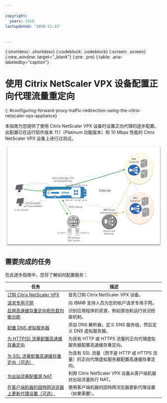 ```yaml
---

copyright:
  years: 2018
lastupdated: "2018-11-12"


---
```


{:shortdesc: .shortdesc}
{:codeblock: .codeblock}
{:screen: .screen}
{:new_window: target="_blank"}
{:pre: .pre}
{:table: .aria-labeledby="caption"}

# 使用 Citrix NetScaler VPX 设备配置正向代理流量重定向
{: #configuring-forward-proxy-traffic-redirection-using-the-citrix-netscaler-vpx-appliance}

本指南为您提供了使用 Citrix NetScaler VPX 设备时设置正向代理的逐步配置。此配置已在运行软件版本 11.1（Platinum 功能版本）和 10 Mbps 性能的 Citrix NetScaler VPX 设备上进行过测试。

<img src="images/fp1.png" alt="图样" style="width: 600px;"/>

## 需要完成的任务

在此逐步指南中，您将了解如何配置服务：

任务|描述
------------- | -------------
[订购 Citrix NetScaler VPX](/docs/infrastructure/citrix-netscaler-vpx?topic=citrix-netscaler-vpx-order-the-citrix-netscaler-vpx-appliance)|首先订购 Citrix NetScaler VPX 设备。
[请求专用子网](/docs/infrastructure/citrix-netscaler-vpx?topic=citrix-netscaler-vpx-request-a-private-subnet)|向 IBM© 支持人员为您的帐户请求专用子网。
[启用高速缓存重定向和负载均衡功能](/docs/infrastructure/citrix-netscaler-vpx?topic=citrix-netscaler-vpx-enable-cache-redirection-and-load-balancing-capabilities)|识别应用程序的资源，例如源池和运行状况检查机制。
[配置 DNS 虚拟服务器](/docs/infrastructure/citrix-netscaler-vpx?topic=citrix-netscaler-vpx-configure-the-dns-virtual-server)|添加 DNS 解析器，定义 DNS 服务组，然后定义 DNS 虚拟服务器。
[为 HTTP(S) 流量配置高速缓存重定向](/docs/infrastructure/citrix-netscaler-vpx?topic=citrix-netscaler-vpx-configure-cache-redirection-for-http-s-traffic)|为具有 HTTP 或 HTTPS 流量的正向代理虚拟服务器配置高速缓存重定向。
[为 SSL 流量配置高速缓存重定向（可选）](/docs/infrastructure/citrix-netscaler-vpx?topic=citrix-netscaler-vpx-configure-cache-redirection-for-ssl-traffic-optional-)|为具有 SSL 流量（而不是 HTTP 或 HTTPS 流量）的正向代理虚拟服务器配置高速缓存重定向。
[为出站流量配置源 NAT](/docs/infrastructure/citrix-netscaler-vpx?topic=citrix-netscaler-vpx-configure-source-nat-for-outbound-traffic)|利用 Citrix NetScaler VPX 设备从客户端机器对出站流量执行 NAT。
[在客户端机器的因特网浏览器上更新代理设置（可选）](/docs/infrastructure/citrix-netscaler-vpx?topic=citrix-netscaler-vpx-update-the-proxy-settings-on-the-client-machine-s-internet-browser-optional-)|使用客户端机器的因特网浏览器更新代理设置（如果需要）。
